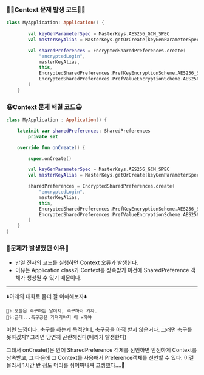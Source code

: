 ### 🧑‍💻Context 문제 발생 코드🧑‍💻
~~~kotlin
class MyApplication: Application() {
   
        val keyGenParameterSpec = MasterKeys.AES256_GCM_SPEC
        val masterKeyAlias = MasterKeys.getOrCreate(keyGenParameterSpec)

        val sharedPreferences = EncryptedSharedPreferences.create(
            "encryptedLogin",
            masterKeyAlias,
            this,
            EncryptedSharedPreferences.PrefKeyEncryptionScheme.AES256_SIV,
            EncryptedSharedPreferences.PrefValueEncryptionScheme.AES256_GCM
        )
    }
~~~

### 😀Context 문제 해결 코드😀
~~~kotlin
class MyApplication : Application() {

    lateinit var sharedPreferences: SharedPreferences
        private set

    override fun onCreate() {

        super.onCreate()

        val keyGenParameterSpec = MasterKeys.AES256_GCM_SPEC
        val masterKeyAlias = MasterKeys.getOrCreate(keyGenParameterSpec)

        sharedPreferences = EncryptedSharedPreferences.create(
            "encryptedLogin",
            masterKeyAlias,
            this,
            EncryptedSharedPreferences.PrefKeyEncryptionScheme.AES256_SIV,
            EncryptedSharedPreferences.PrefValueEncryptionScheme.AES256_GCM
        )
    }
}
~~~

### 📌문제가 발생했던 이유📌

* 만일 전자의 코드를 실행하면 Context 오류가 발생한다.
* 이유는 Application class가 Context를 상속받기 이전에 SharedPreference 객체가 생성될 수 있기 때문이다.

---


⬇️아래의 대화로 좀더 잘 이해해보자⬇️
~~~
🧑‍⚕️:오늘은 축구하는 날이지, 축구하러 가자.
👩‍⚕️:근데...축구공은 가져가야지 이 x끼야
~~~

이런 느낌이다. 축구를 하는게 목적인데, 축구공을 아직 받지 않은거다. 그러면 축구를 못하겠지? 그러면 당연히 곤란해진다(에러가 발생한다)

그래서 onCreate()문 안에 SharedPreference 객체를 선언하면 안전하게 Context를 상속받고, 그 다음에 그 Context를 사용해서 Preference객체를 선언할 수 있다.
이걸 몰라서 1시간 반 정도 머리를 쥐어짜내셔 고생했다....🤬
